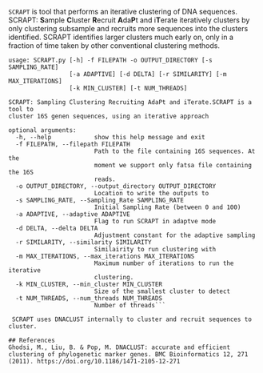 ```SCRAPT``` is tool that performs an iterative clustering of DNA sequences. SCRAPT: **S**ample **C**luster **R**ecruit **A**da**P**t and i**T**erate iteratively clusters by only clustering subsample and recruits more sequences into the clusters identified. SCRAPT identifies larger clusters much early on, only in a fraction of time taken by other conventional clustering methods. 

```
usage: SCRAPT.py [-h] -f FILEPATH -o OUTPUT_DIRECTORY [-s SAMPLING_RATE]
                 [-a ADAPTIVE] [-d DELTA] [-r SIMILARITY] [-m MAX_ITERATIONS]
                 [-k MIN_CLUSTER] [-t NUM_THREADS]

SCRAPT: Sampling Clustering Recruiting AdaPt and iTerate.SCRAPT is a tool to
cluster 16S genen sequences, using an iterative approach

optional arguments:
  -h, --help            show this help message and exit
  -f FILEPATH, --filepath FILEPATH
                        Path to the file containing 16S sequences. At the
                        moment we support only fatsa file containing the 16S
                        reads.
  -o OUTPUT_DIRECTORY, --output_directory OUTPUT_DIRECTORY
                        Location to write the outputs to
  -s SAMPLING_RATE, --Sampling_Rate SAMPLING_RATE
                        Initial Sampling Rate (between 0 and 100)
  -a ADAPTIVE, --adaptive ADAPTIVE
                        Flag to run SCRAPT in adaptve mode
  -d DELTA, --delta DELTA
                        Adjustment constant for the adaptive sampling
  -r SIMILARITY, --similarity SIMILARITY
                        Similairity to run clustering with
  -m MAX_ITERATIONS, --max_iterations MAX_ITERATIONS
                        Maximum number of iterations to run the iterative
                        clustering.
  -k MIN_CLUSTER, --min_cluster MIN_CLUSTER
                        Size of the smallest cluster to detect
  -t NUM_THREADS, --num_threads NUM_THREADS
                        Number of threads```
                        
 SCRAPT uses DNACLUST internally to cluster and recruit sequences to cluster. 

## References
Ghodsi, M., Liu, B. & Pop, M. DNACLUST: accurate and efficient clustering of phylogenetic marker genes. BMC Bioinformatics 12, 271 (2011). https://doi.org/10.1186/1471-2105-12-271
